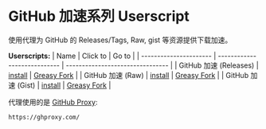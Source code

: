 # GitHub 加速系列 Userscript

使用代理为 GitHub 的 Releases/Tags, Raw, gist 等资源提供下载加速。

**Userscripts:**
| Name                   | Click to                     | Go to                            |
| ---------------------- | ---------------------------- | -------------------------------- |
| GitHub 加速 (Releases) | [install][dl_agent_releases] | [Greasy Fork][gf_agent_releases] |
| GitHub 加速 (Raw)      | [install][dl_agent_raw]      | [Greasy Fork][gf_agent_raw]      |
| GitHub 加速 (Gist)     | [install][dl_agent_gist]     | [Greasy Fork][gf_agent_gist]     |

代理使用的是 [GitHub Proxy](https://ghproxy.com/):
```
https://ghproxy.com/
```


[gf_agent_gist]:     https://greasyfork.org/zh-CN/scripts/427309-github-%E5%8A%A0%E9%80%9F-gist
[dl_agent_gist]:     https://cdn.jsdelivr.net/gh/Mogeko/user-script-ghproxy@master/agentGistRaw/agentGistRaw.user.js
[gf_agent_raw]:      https://greasyfork.org/zh-CN/scripts/427303-github-%E5%8A%A0%E9%80%9F-raw
[dl_agent_raw]:      https://cdn.jsdelivr.net/gh/Mogeko/user-script-ghproxy@master/agentRaw/agentRaw.user.js
[gf_agent_releases]: https://greasyfork.org/zh-CN/scripts/427230-github-%E5%8A%A0%E9%80%9F-releases
[dl_agent_releases]: https://cdn.jsdelivr.net/gh/Mogeko/user-script-ghproxy@master/agentReleases/agentReleases.user.js
